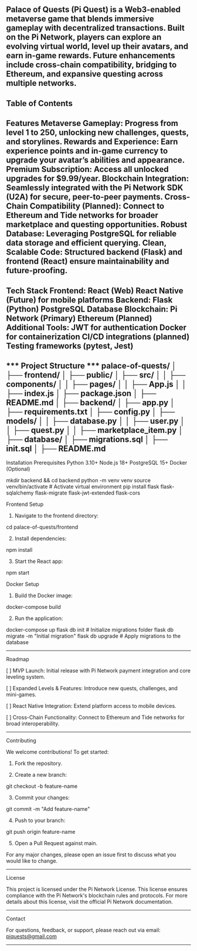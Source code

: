 Palace of Quests (Pi Quest) is a Web3-enabled metaverse game that blends immersive gameplay with decentralized transactions. Built on the Pi Network, players can explore an evolving virtual world, level up their avatars, and earn in-game rewards. Future enhancements include cross-chain compatibility, bridging to Ethereum, and expansive questing across multiple networks.
---
Table of Contents
---
Features
Metaverse Gameplay: Progress from level 1 to 250, unlocking new challenges, quests, and storylines.
Rewards and Experience: Earn experience points and in-game currency to upgrade your avatar’s abilities and appearance.
Premium Subscription: Access all unlocked upgrades for $9.99/year.
Blockchain Integration: Seamlessly integrated with the Pi Network SDK (U2A) for secure, peer-to-peer payments.
Cross-Chain Compatibility (Planned): Connect to Ethereum and Tide networks for broader marketplace and questing opportunities.
Robust Database: Leveraging PostgreSQL for reliable data storage and efficient querying.
Clean, Scalable Code: Structured backend (Flask) and frontend (React) ensure maintainability and future-proofing.
---
Tech Stack
Frontend:
React (Web)
React Native (Future) for mobile platforms
Backend:
Flask (Python)
PostgreSQL Database
Blockchain:
Pi Network (Primary)
Ethereum (Planned)
Additional Tools:
JWT for authentication
Docker for containerization
CI/CD integrations (planned)
Testing frameworks (pytest, Jest) 
---
*** Project Structure ***
palace-of-quests/
│
├── frontend/
│   ├── public/
│   ├── src/
│   │   ├── components/
│   │   ├── pages/
│   │   ├── App.js
│   │   ├── index.js
│   ├── package.json
│   ├── README.md
│
├── backend/
│   ├── app.py
│   ├── requirements.txt
│   ├── config.py
│   ├── models/
│   │   ├── database.py
│   │   ├── user.py
│   │   ├── quest.py
│   │   ├── marketplace_item.py
│
├── database/
│   ├── migrations.sql
│   ├── init.sql
│
├── README.md
---
Installation
Prerequisites
Python 3.10+
Node.js 18+
PostgreSQL 15+
Docker (Optional)

mkdir backend && cd backend
python -m venv venv
source venv/bin/activate  # Activate virtual environment
pip install flask flask-sqlalchemy flask-migrate flask-jwt-extended flask-cors

Frontend Setup

1. Navigate to the frontend directory:

cd palace-of-quests/frontend


2. Install dependencies:

npm install


3. Start the React app:

npm start



Docker Setup

1. Build the Docker image:

docker-compose build


2. Run the application:

docker-compose up
flask db init        # Initialize migrations folder
flask db migrate -m "Initial migration"
flask db upgrade     # Apply migrations to the database




---

Roadmap

[ ] MVP Launch: Initial release with Pi Network payment integration and core leveling system.

[ ] Expanded Levels & Features: Introduce new quests, challenges, and mini-games.

[ ] React Native Integration: Extend platform access to mobile devices.

[ ] Cross-Chain Functionality: Connect to Ethereum and Tide networks for broad interoperability.



---

Contributing

We welcome contributions! To get started:

1. Fork the repository.


2. Create a new branch:

git checkout -b feature-name


3. Commit your changes:

git commit -m "Add feature-name"


4. Push to your branch:

git push origin feature-name


5. Open a Pull Request against main.



For any major changes, please open an issue first to discuss what you would like to change.


---

License

This project is licensed under the Pi Network License. This license ensures compliance with the Pi Network's blockchain rules and protocols. For more details about this license, visit the official Pi Network documentation.


---

Contact

For questions, feedback, or support, please reach out via email:
piquests@gmail.com


---
